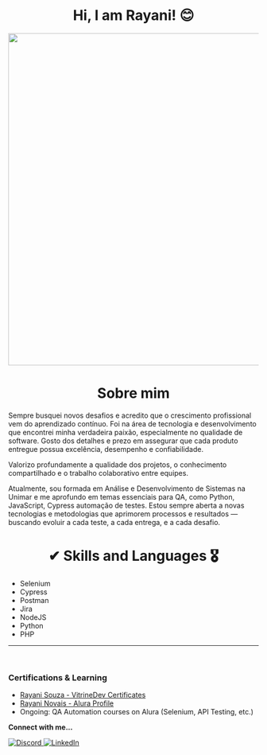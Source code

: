 <h1 align="center"> Hi, I am Rayani! 😊 </h1>
<div align="center"><img src="https://64.media.tumblr.com/ed8745b30c1a1d7eb1935017c94d8dbf/tumblr_n9i8foLj941qc2xm1o1_500.gifv" width="668"/></div>
<h1 align="center">Sobre mim</h1>
Sempre busquei novos desafios e acredito que o crescimento profissional vem do aprendizado contínuo.
Foi na área de tecnologia e desenvolvimento que encontrei minha verdadeira paixão, especialmente no qualidade de software.
Gosto dos detalhes e prezo em assegurar que cada produto entregue possua excelência, desempenho e confiabilidade.

Valorizo profundamente a qualidade dos projetos, o conhecimento compartilhado e o trabalho colaborativo entre equipes.

Atualmente, sou formada em Análise e Desenvolvimento de Sistemas na Unimar e me aprofundo em temas essenciais para QA, como Python, JavaScript, Cypress automação de testes.
Estou sempre aberta a novas tecnologias e metodologias que aprimorem processos e resultados — buscando evoluir a cada teste, a cada entrega, e a cada desafio.

<h1 align="center"> ✔ Skills and Languages 🎖 </h1>
<ul class="frameworks-list"> 
    <li>Selenium</li>
    <li>Cypress</li> 
    <li>Postman</li>
    <li>Jira</li>
    <li>NodeJS</li>
    <li>Python</li>
    <li>PHP</li>
</ul>

<hr/>
</p> </div><br/>
<h3>Certifications & Learning</h3> <ul> <li><a href="https://cursos.alura.com.br/vitrinedev/rayani-souzan" target="_blank">Rayani Souza - VitrineDev Certificates</a></li> <li><a href="https://cursos.alura.com.br/user/rayani-novais" target="_blank">Rayani Novais - Alura Profile</a></li> <li>Ongoing: QA Automation courses on Alura (Selenium, API Testing, etc.)</li> </ul> <p class="center"><b>Connect with me...</b></p> <div class="connect center"> <a href="https://discord.com/users/𝑅𝒶𝓎#0678" target="_blank" rel="noreferrer"> <img src="https://user-images.githubusercontent.com/69852246/231045204-110de10d-e6c8-430c-bcd2-dfabfd9a9d8b.png" alt="Discord"/> </a> <a href="https://www.linkedin.com/in/rayani-n-77a1ba212/" target="_blank" rel="noreferrer"> <img src="https://user-images.githubusercontent.com/69852246/231045211-65e3421e-906e-42b4-a15f-a2f4d60b1ffd.png" alt="LinkedIn"/> </a> </div> </body> </html>
